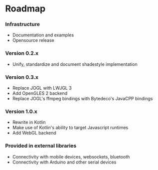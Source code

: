 # Roadmap

### Infrastructure
 
 * Documentation and examples
 * Opensource release

### Version 0.2.x
 * Unify, standardize and document shadestyle implementation

### Version 0.3.x
 * Replace JOGL with LWJGL 3
 * Add OpenGLES 2 backend
 * Replace JOGL's ffmpeg bindings with Bytedeco's JavaCPP bindings

### Version 1.0.x
 * Rewrite in Kotlin
 * Make use of Kotlin's ability to target Javascript runtimes
 * Add WebGL backend

### Provided in external libraries 
 * Connectivity with mobile devices, websockets, bluetooth
 * Connectivity with Arduino and other serial devices
